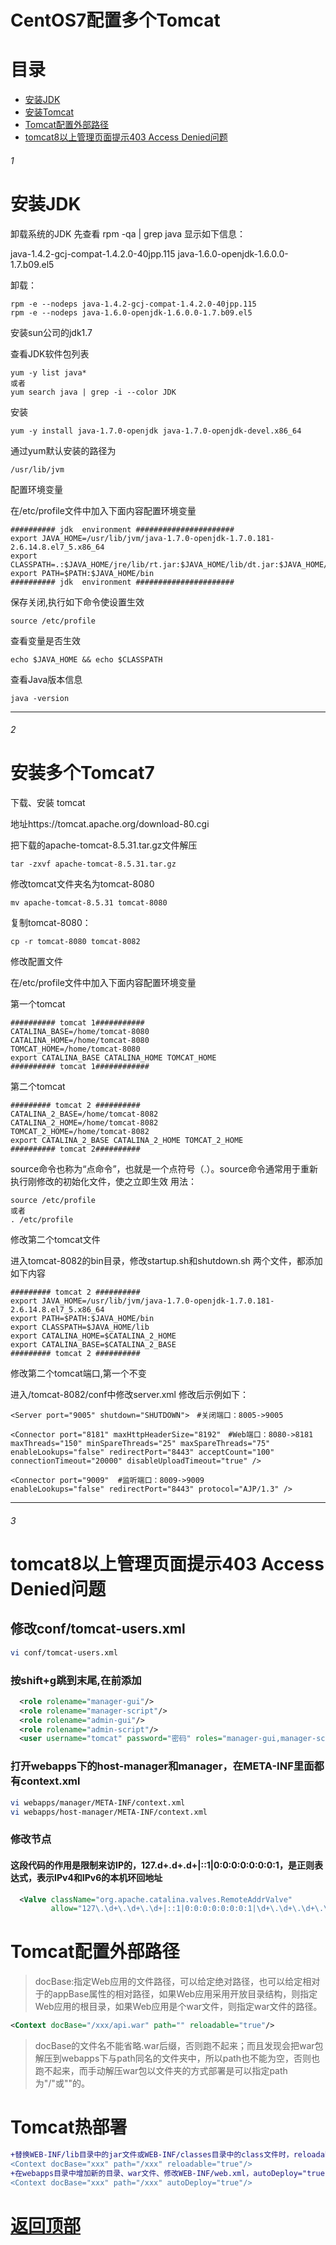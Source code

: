 # CentOS7配置多个Tomcat

# 目录
* [安装JDK](#1)
* [安装Tomcat](#2)
* [Tomcat配置外部路径](#Tomcat配置外部路径)
* [tomcat8以上管理页面提示403 Access Denied问题](#3)

###### 1
# 安装JDK

卸载系统的JDK
先查看 rpm -qa | grep java
显示如下信息：

java-1.4.2-gcj-compat-1.4.2.0-40jpp.115
java-1.6.0-openjdk-1.6.0.0-1.7.b09.el5

卸载：
```
rpm -e --nodeps java-1.4.2-gcj-compat-1.4.2.0-40jpp.115
rpm -e --nodeps java-1.6.0-openjdk-1.6.0.0-1.7.b09.el5
```
安装sun公司的jdk1.7

查看JDK软件包列表
```
yum -y list java*
或者
yum search java | grep -i --color JDK
```
安装
```
yum -y install java-1.7.0-openjdk java-1.7.0-openjdk-devel.x86_64
```
通过yum默认安装的路径为
```
/usr/lib/jvm
```

配置环境变量 

在/etc/profile文件中加入下面内容配置环境变量
```
########## jdk  environment ######################
export JAVA_HOME=/usr/lib/jvm/java-1.7.0-openjdk-1.7.0.181-2.6.14.8.el7_5.x86_64
export CLASSPATH=.:$JAVA_HOME/jre/lib/rt.jar:$JAVA_HOME/lib/dt.jar:$JAVA_HOME/lib/tools.jar
export PATH=$PATH:$JAVA_HOME/bin
########## jdk  environment ######################
```
保存关闭,执行如下命令使设置生效
```
source /etc/profile
```
查看变量是否生效
```
echo $JAVA_HOME && echo $CLASSPATH
```

查看Java版本信息
```
java -version
```
------------------------------------------------------------------------------------------------
###### 2
# 安装多个Tomcat7

下载、安装 tomcat

地址https://tomcat.apache.org/download-80.cgi

把下载的apache-tomcat-8.5.31.tar.gz文件解压  
```
tar -zxvf apache-tomcat-8.5.31.tar.gz
```
修改tomcat文件夹名为tomcat-8080
```
mv apache-tomcat-8.5.31 tomcat-8080
```
复制tomcat-8080：  
```
cp -r tomcat-8080 tomcat-8082
```

修改配置文件

在/etc/profile文件中加入下面内容配置环境变量

第一个tomcat
```
########## tomcat 1###########
CATALINA_BASE=/home/tomcat-8080
CATALINA_HOME=/home/tomcat-8080
TOMCAT_HOME=/home/tomcat-8080
export CATALINA_BASE CATALINA_HOME TOMCAT_HOME
########## tomcat 1############
```

第二个tomcat
```
######### tomcat 2 ##########
CATALINA_2_BASE=/home/tomcat-8082
CATALINA_2_HOME=/home/tomcat-8082
TOMCAT_2_HOME=/home/tomcat-8082
export CATALINA_2_BASE CATALINA_2_HOME TOMCAT_2_HOME
########## tomcat 2##########
```
source命令也称为“点命令”，也就是一个点符号（.）。source命令通常用于重新执行刚修改的初始化文件，使之立即生效
用法： 
```
source /etc/profile 
或者
. /etc/profile
```

修改第二个tomcat文件

进入tomcat-8082的bin目录，修改startup.sh和shutdown.sh 两个文件，都添加如下内容
```
######### tomcat 2 ##########
export JAVA_HOME=/usr/lib/jvm/java-1.7.0-openjdk-1.7.0.181-2.6.14.8.el7_5.x86_64
export PATH=$PATH:$JAVA_HOME/bin
export CLASSPATH=$JAVA_HOME/lib
export CATALINA_HOME=$CATALINA_2_HOME
export CATALINA_BASE=$CATALINA_2_BASE
######### tomcat 2 ##########
```

修改第二个tomcat端口,第一个不变

进入/tomcat-8082/conf中修改server.xml
修改后示例如下：
```
<Server port="9005" shutdown="SHUTDOWN">　#关闭端口：8005->9005

<Connector port="8181" maxHttpHeaderSize="8192"　#Web端口：8080->8181
maxThreads="150" minSpareThreads="25" maxSpareThreads="75"
enableLookups="false" redirectPort="8443" acceptCount="100"
connectionTimeout="20000" disableUploadTimeout="true" />

<Connector port="9009"  #监听端口：8009->9009
enableLookups="false" redirectPort="8443" protocol="AJP/1.3" />
```
*************************************************************
###### 3
# tomcat8以上管理页面提示403 Access Denied问题
## 修改conf/tomcat-users.xml
```bash
vi conf/tomcat-users.xml
```
### 按shift+g跳到末尾,在</tomcat-users>前添加
```xml
  <role rolename="manager-gui"/>
  <role rolename="manager-script"/>
  <role rolename="admin-gui"/>
  <role rolename="admin-script"/>
  <user username="tomcat" password="密码" roles="manager-gui,manager-script,admin-gui,admin-script"/>
```

### 打开webapps下的host-manager和manager，在META-INF里面都有context.xml
```bash
vi webapps/manager/META-INF/context.xml
vi webapps/host-manager/META-INF/context.xml
```
### 修改<Context antiResourceLocking="false" privileged="true" >节点
#### 这段代码的作用是限制来访IP的，127.d+.d+.d+|::1|0:0:0:0:0:0:0:1，是正则表达式，表示IPv4和IPv6的本机环回地址
```xml
  <Valve className="org.apache.catalina.valves.RemoteAddrValve"
         allow="127\.\d+\.\d+\.\d+|::1|0:0:0:0:0:0:0:1|\d+\.\d+\.\d+\.\d+" />
```


# Tomcat配置外部路径
> docBase:指定Web应用的文件路径，可以给定绝对路径，也可以给定相对于<Host>的appBase属性的相对路径，如果Web应用采用开放目录结构，则指定Web应用的根目录，如果Web应用是个war文件，则指定war文件的路径。
```xml
<Context docBase="/xxx/api.war" path="" reloadable="true"/>
```

> docBase的文件名不能省略.war后缀，否则跑不起来；而且发现会把war包解压到webapps下与path同名的文件夹中，所以path也不能为空，否则也跑不起来，而手动解压war包以文件夹的方式部署是可以指定path为"/"或""的。


# Tomcat热部署
```diff
+替换WEB-INF/lib目录中的jar文件或WEB-INF/classes目录中的class文件时，reloadable="true"会让修改生效（但代价不小），该选项适合调试。
<Context docBase="xxx" path="/xxx" reloadable="true"/> 
+在webapps目录中增加新的目录、war文件、修改WEB-INF/web.xml，autoDeploy="true"会新建或重新部署应用，该选项方便部署。
<Context docBase="xxx" path="/xxx" autoDeploy="true"/> 
```





# [返回顶部](#readme)
